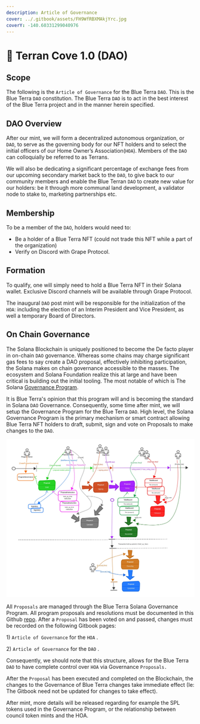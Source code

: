 ```yaml
---
description: Article of Governance
cover: ../.gitbook/assets/FH9WfRBXMAkjYrc.jpg
coverY: -140.60331299040976
---
```


# 🌊 Terran Cove 1.0 (DAO)

## Scope

The following is the `Article of Governance` for the Blue Terra `DAO`. This is the Blue Terra `DAO` constitution. The Blue Terra `DAO` is to act in the best interest of the Blue Terra project and in the manner herein specified.&#x20;



## DAO Overview

After our mint, we will form a decentralized autonomous organization, or `DAO`, to serve as the governing body for our NFT holders and to select the initial officers of our Home Owner’s Association(`HOA`). Members of the `DAO` can colloquially be referred to as Terrans.

We will also be dedicating a significant percentage of exchange fees from our upcoming secondary market back to the `DAO`, to give back to our community members and enable the Blue Terran `DAO` to create new value for our holders: be it through more communal land development, a validator node to stake to, marketing partnerships etc.&#x20;

## Membership

To be a member of the `DAO`, holders would need to:

* Be a holder of a Blue Terra NFT (could not trade this NFT while a part of the organization)
* Verify on Discord with Grape Protocol.

## Formation

To qualify, one will simply need to hold a Blue Terra NFT in their Solana wallet. Exclusive Discord channels will be available through Grape Protocol.&#x20;

The inaugural `DAO` post mint will be responsible for the initialization of the `HOA`: including the election of an Interim President and Vice President, as well a temporary Board of Directors.&#x20;

## On Chain Governance

The Solana Blockchain is uniquely positioned to become the De facto player in on-chain `DAO` governance. Whereas some chains may charge significant gas fees to say create a DAO proposal, effectively inhibiting participation, the Solana makes on chain governance accessible to the masses. The ecosystem and Solana Foundation realize this at large and have been critical is building out the initial tooling. The most notable of which is The Solana [Governance Program](https://github.com/solana-labs/solana-program-library/tree/master/governance).&#x20;

It is Blue Terra's opinion that this program will and is becoming the standard in Solana `DAO` Governance. Consequently, some time after mint, we will setup the Governance Program for the Blue Terra `DAO`. High level, the Solana Governance Program is the primary mechanism or smart contract allowing Blue Terra NFT holders to draft, submit, sign and vote on Proposals to make changes to the `DAO`.

![Solana Governance Program User Flow](../.gitbook/assets/governance-workflow.jpg)

All `Proposals` are managed through the Blue Terra Solana Governance Program. All program proposals and resolutions must be documented in this Github [repo](https://github.com/Blue-Terra/blueterra-gitbook). After a `Proposal` has been voted on and passed, changes must be recorded on the following Gitbook pages:

&#x20;1\) `Article of Governance` for the `HOA` .

2\) `Article of Governance` for the `DAO` .

Consequently, we should note that this structure, allows for the Blue Terra `DAO` to have complete control over `HOA` via Governance `Proposals.`

After the `Proposal` has been executed and completed on the Blockchain, the changes to the Governance of Blue Terra changes take immediate effect (Ie: The Gitbook need not be updated for changes to take effect).&#x20;

After mint, more details will be released regarding for example the SPL tokens used in the Governance Program, or the relationship between council token mints and the HOA.&#x20;

